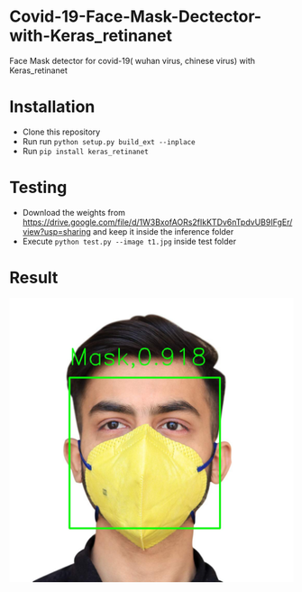 # Covid-19-Face-Mask-Dectector-with-Keras_retinanet
Face Mask detector for covid-19( wuhan virus, chinese virus) with Keras_retinanet

# Installation
- Clone this repository
- Run run ```python setup.py build_ext --inplace```
- Run ```pip install keras_retinanet```

# Testing
- Download the weights from https://drive.google.com/file/d/1W3BxofAORs2fIkKTDv6nTpdvUB9IFgEr/view?usp=sharing and keep it inside the inference folder
- Execute ```python test.py --image t1.jpg``` inside test folder

# Result

![alt text](./test/result/out.jpg)
